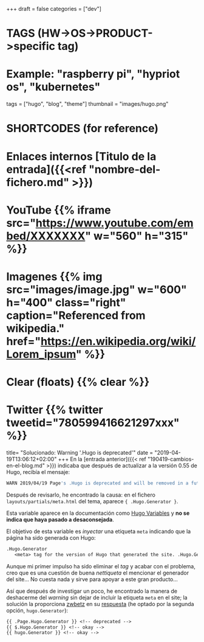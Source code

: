 +++
draft = false
categories = ["dev"]
# TAGS (HW->OS->PRODUCT->specific tag)
# Example: "raspberry pi", "hypriot os", "kubernetes"

tags = ["hugo", "blog", "theme"]
thumbnail = "images/hugo.png"

# SHORTCODES (for reference)

# Enlaces internos [Titulo de la entrada]({{<ref "nombre-del-fichero.md" >}})

# YouTube {{% iframe src="https://www.youtube.com/embed/XXXXXXX" w="560" h="315" %}}
# Imagenes {{% img src="images/image.jpg" w="600" h="400" class="right" caption="Referenced from wikipedia." href="https://en.wikipedia.org/wiki/Lorem_ipsum" %}}
# Clear (floats) {{% clear %}}
# Twitter {{% twitter tweetid="780599416621297xxx" %}}

title=  "Solucionado: Warning '.Hugo is deprecated'"
date = "2019-04-19T13:06:12+02:00"
+++
En la [entrada anterior]({{< ref "190419-cambios-en-el-blog.md" >}}) indicaba que después de actualizar a la versión 0.55 de Hugo, recibía el mensaje:

```bash
WARN 2019/04/19 Page's .Hugo is deprecated and will be removed in a future release. Use the global hugo function.
```

Después de revisarlo, he encontrado la causa: en el fichero `layouts/partials/meta.html` del tema, aparece `{ .Hugo.Generator }`.
<!--more-->

Esta variable aparece en la documentación como [Hugo Variables](https://gohugo.io/variables/hugo/) y **no se indica que haya pasado a desaconsejada**.

El objetivo de esta variable es _inyectar_ una etiqueta `meta` indicando que la página ha sido generada con Hugo:

```txt
.Hugo.Generator
   <meta> tag for the version of Hugo that generated the site. .Hugo.Generator outputs a complete HTML tag; e.g. <meta name="generator" content="Hugo 0.18" />
```

Aunque mi primer impulso ha sido eliminar el _tag_ y acabar con el problema, creo que es una cuestión de buena _nettiqueta_ el mencionar el generador del site... No cuesta nada y sirve para apoyar a este gran producto...

Así que después de investigar un poco, he encontrado la manera de deshacerme del _warning_ sin dejar de incluir la etiqueta `meta` en el site; la solución la proporciona [zwbetz](https://discourse.gohugo.io/u/zwbetz) en su [respuesta](https://discourse.gohugo.io/t/pages-hugo-is-deprecated-as-of-0-55-0/17991/2) (he optado por la segunda opción, `hugo.Generator`):

```txt
{{ .Page.Hugo.Generator }} <!-- deprecated -->
{{ $.Hugo.Generator }} <!-- okay -->
{{ hugo.Generator }} <!-- okay -->
```